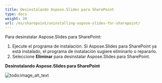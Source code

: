```yaml
---
title: Desinstalando Aspose.Slides para SharePoint
type: docs
weight: 30
url: /es/sharepoint/uninstalling-aspose-slides-for-sharepoint/
---
```


Para desinstalar Aspose.Slides para SharePoint: 

1. Ejecute el programa de instalación.
   Si Aspose.Slides para SharePoint ya está instalado, el programa de instalación sugiere eliminarlo o repararlo. 
1. Seleccione **Eliminar** para desinstalar Aspose.Slides para SharePoint.

**Desinstalando Aspose.Slides para SharePoint** 

![todo:image_alt_text](uninstalling-aspose-slides-for-sharepoint_1.png)